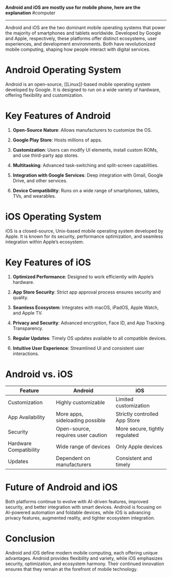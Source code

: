 **Android and iOS are mostly use for mobile phone, here are the explanation**
#computer

---
Android and iOS are the two dominant mobile operating systems that power the majority of smartphones and tablets worldwide. Developed by Google and Apple, respectively, these platforms offer distinct ecosystems, user experiences, and development environments. Both have revolutionized mobile computing, shaping how people interact with digital services.

# Android Operating System

Android is an open-source, [[Linux]]-based mobile operating system developed by Google. It is designed to run on a wide variety of hardware, offering flexibility and customization.

# Key Features of Android

1. **Open-Source Nature**: Allows manufacturers to customize the OS.
    
2. **Google Play Store**: Hosts millions of apps.
    
3. **Customization**: Users can modify UI elements, install custom ROMs, and use third-party app stores.
    
4. **Multitasking**: Advanced task-switching and split-screen capabilities.
    
5. **Integration with Google Services**: Deep integration with Gmail, Google Drive, and other services.
    
6. **Device Compatibility**: Runs on a wide range of smartphones, tablets, TVs, and wearables.
    

# iOS Operating System

iOS is a closed-source, Unix-based mobile operating system developed by Apple. It is known for its security, performance optimization, and seamless integration within Apple’s ecosystem.

# Key Features of iOS

1. **Optimized Performance**: Designed to work efficiently with Apple’s hardware.
    
2. **App Store Security**: Strict app approval process ensures security and quality.
    
3. **Seamless Ecosystem**: Integrates with macOS, iPadOS, Apple Watch, and Apple TV.
    
4. **Privacy and Security**: Advanced encryption, Face ID, and App Tracking Transparency.
    
5. **Regular Updates**: Timely OS updates available to all compatible devices.
    
6. **Intuitive User Experience**: Streamlined UI and consistent user interactions.
    

# Android vs. iOS

|Feature|Android|iOS|
|---|---|---|
|Customization|Highly customizable|Limited customization|
|App Availability|More apps, sideloading possible|Strictly controlled App Store|
|Security|Open-source, requires user caution|More secure, tightly regulated|
|Hardware Compatibility|Wide range of devices|Only Apple devices|
|Updates|Dependent on manufacturers|Consistent and timely|

# Future of Android and iOS

Both platforms continue to evolve with AI-driven features, improved security, and better integration with smart devices. Android is focusing on AI-powered automation and foldable devices, while iOS is advancing privacy features, augmented reality, and tighter ecosystem integration.

# Conclusion

Android and iOS define modern mobile computing, each offering unique advantages. Android provides flexibility and variety, while iOS emphasizes security, optimization, and ecosystem harmony. Their continued innovation ensures that they remain at the forefront of mobile technology.